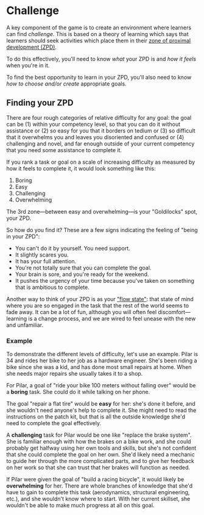# Challenge

A key component of the game is to create an environment where learners can find _challenge_. This is based on a theory of learning which says that learners should seek activities which place them in their [zone of proximal development (ZPD)][wikipedia-zpd].

To do this effectively, you'll need to know _what_ your ZPD is and _how it feels_ when you're in it.

To find the best opportunity to learn in your ZPD, you'll also need to know _how to choose and/or create_ appropriate goals.

## Finding your ZPD

There are four rough categories of relative difficulty for any goal: the goal can be (1) within your competency level, so that you can do it without assistance or (2) so easy for you that it borders on tedium or (3) so difficult that it overwhelms you and leaves you disoriented and confused or (4) challenging and novel, and far enough outside of your current competency that you need some assistance to complete it.

If you rank a task or goal on a scale of increasing difficulty as measured by how it feels to complete it, it would look something like this:

1. Boring
2. Easy
3. Challenging
4. Overwhelming

The 3rd zone—between easy and overwhelming—is your "Goldilocks" spot, your ZPD.

So how do you find it? These are a few signs indicating the feeling of "being in your ZPD":

- You can't do it by yourself. You need support.
- It slightly scares you.
- It has your full attention.
- You're not totally sure that you can complete the goal.
- Your brain is sore, and you're ready for the weekend.
- It pushes the urgency of your time because you've taken on something that is ambitious to complete.

Another way to think of your ZPD is as your ["flow state"][wikipedia-flow]: that state of mind where you are so engaged in the task that the rest of the world seems to fade away. It can be a lot of fun, although you will often feel discomfort—learning is a change process, and we are wired to feel unease with the new and unfamiliar.

### Example

To demonstrate the different levels of difficulty, let's use an example. Pilar is 34 and rides her bike to her job as a hardware engineer. She's been riding a bike since she was a kid, and has done most small repairs at home. When she needs major repairs she usually takes it to a shop.

For Pilar, a goal of "ride your bike 100 meters without falling over" would be a **boring** task. She could do it while talking on her phone.

The goal "repair a flat tire" would be **easy** for her: she's done it before, and she wouldn't need anyone's help to complete it. She might need to read the instructions on the patch kit, but that is all the outside knowledge she'd need to complete the goal effectively.

A **challenging** task for Pilar would be one like "replace the brake system". She is familiar enough with how the brakes on a bike work, and she could probably get halfway using her own tools and skills, but she's not confident that she could complete the goal on her own. She'd likely need a mechanic to guide her through the more complicated parts, and to give her feedback on her work so that she can trust that her brakes will function as needed.

If Pilar were given the goal of "build a racing bicycle", it would likely be **overwhelming** for her. There are whole branches of knowledge that she'd have to gain to complete this task (aerodynamics, structural engineering, etc.), and she wouldn't know where to start. With her current skillset, she wouldn't be able to make much progress at all on this goal.


[wikipedia-zpd]: https://en.wikipedia.org/wiki/Zone_of_proximal_development
[wikipedia-flow]: https://en.wikipedia.org/wiki/Flow_(psychology)

